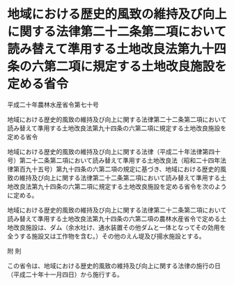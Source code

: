 # 地域における歴史的風致の維持及び向上に関する法律第二十二条第二項において読み替えて準用する土地改良法第九十四条の六第二項に規定する土地改良施設を定める省令

平成二十年農林水産省令第七十号

地域における歴史的風致の維持及び向上に関する法律第二十二条第二項において読み替えて準用する土地改良法第九十四条の六第二項に規定する土地改良施設を定める省令

地域における歴史的風致の維持及び向上に関する法律（平成二十年法律第四十号）第二十二条第二項において読み替えて準用する土地改良法（昭和二十四年法律第百九十五号）第九十四条の六第二項の規定に基づき、地域における歴史的風致の維持及び向上に関する法律第二十二条第二項において読み替えて準用する土地改良法第九十四条の六第二項に規定する土地改良施設を定める省令を次のように定める。

地域における歴史的風致の維持及び向上に関する法律第二十二条第二項において読み替えて準用する土地改良法第九十四条の六第二項の農林水産省令で定める土地改良施設は、ダム（余水吐け、通水装置その他ダムと一体となってその効用を全うする施設又は工作物を含む。）その他のえん堤及び揚水施設とする。

附 則

この省令は、地域における歴史的風致の維持及び向上に関する法律の施行の日（平成二十年十一月四日）から施行する。
